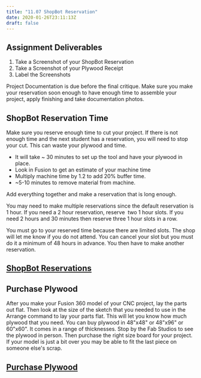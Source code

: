 ```yaml
---
title: "11.07 ShopBot Reservation"
date: 2020-01-26T23:11:13Z
draft: false
---
```


## Assignment Deliverables

1.  Take a Screenshot of your ShopBot Reservation
2.  Take a Screenshot of your Plywood Receipt
3.  Label the Screenshots

Project Documentation is due before the final critique. Make sure you make your reservation soon enough to have enough time to assemble your project, apply finishing and take documentation photos.

## ShopBot Reservation Time

Make sure you reserve enough time to cut your project. If there is not enough time and the next student has a reservation, you will need to stop your cut. This can waste your plywood and time.

- It will take ~ 30 minutes to set up the tool and have your plywood in place.
- Look in Fusion to get an estimate of your machine time
- Multiply machine time by 1.2 to add 20% buffer time.
- ~5-10 minutes to remove material from machine.

Add everything together and make a reservation that is long enough.

You may need to make multiple reservations since the default reservation is 1 hour. If you need a 2 hour reservation, reserve  two 1 hour slots. If you need 2 hours and 30 minutes then reserve three 1 hour slots in a row.

You must go to your reserved time because there are limited slots. The shop will let me know if you do not attend. You can cancel your slot but you must do it a minimum of 48 hours in advance. You then have to make another reservation.

## [ShopBot Reservations](https://my.cia.edu/ICS/Fab_Studios/ShopBot_CNC.jnz)

## Purchase Plywood

After you make your Fusion 360 model of your CNC project, lay the parts out flat. Then look at the size of the sketch that you needed to use in the Arrange command to lay your parts flat. This will let you know how much plywood that you need. You can buy plywood in 48"x48" or 48"x96" or 60"x60". It comes in a range of thicknesses. Stop by the Fab Studios to see the plywood in person. Then purchase the right size board for your project. If your model is just a bit over you may be able to fit the last piece on someone else's scrap.

## [Purchase Plywood](https://my.cia.edu/ICS/Student/Supply_Store/Fabrication_Studios/Wood/)

